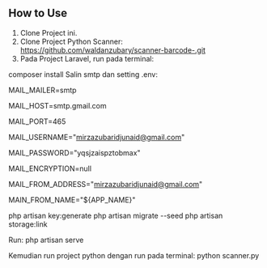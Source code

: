 ## How to Use
1. Clone Project ini.
2. Clone Project Python Scanner: https://github.com/waldanzubary/scanner-barcode-.git
3. Pada Project Laravel, run pada terminal:

composer install
Salin smtp dan setting .env:

MAIL_MAILER=smtp

MAIL_HOST=smtp.gmail.com

MAIL_PORT=465

MAIL_USERNAME="mirzazubaridjunaid@gmail.com"

MAIL_PASSWORD="yqsjzaispztobmax"

MAIL_ENCRYPTION=null

MAIL_FROM_ADDRESS="mirzazubaridjunaid@gmail.com"

MAIN_FROM_NAME="${APP_NAME}"

php artisan key:generate
php artisan migrate --seed
php artisan storage:link

Run:
php artisan serve

Kemudian run project python dengan run pada terminal:
python scanner.py
